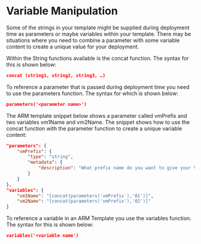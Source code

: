 # Variable Manipulation

Some of the strings in your template might be supplied during deployment time as parameters or maybe variables within your template. There may be situations where you need to combine a parameter with some variable content to create a unique value for your deployment.

Within the String functions available is the concat function. The syntax for this is shown below:

```JSON
concat (string1, string2, string3, …)
```

To reference a parameter that is passed during deployment time you need to use the parameters function. The syntax for which is shown below:

```JSON
parameters('<parameter name>')
```

The ARM template snippet below shows a parameter called vmPrefix and two variables vm1Name and vm2Name. The snippet shows how to use the concat function with the parameter function to create a unique variable content:

```JSON
"parameters": {
    "vmPrefix": {
        "type": "string",
        "metadata": {
            "description": "What prefix name do you want to give your VMs?"
        }
    }
},
"variables": {
    "vm1Name": "[concat(parameters('vmPrefix'),'01')]",
    "vm2Name": "[concat(parameters('vmPrefix'),'02')]"
}
```

To reference a variable in an ARM Template you use the variables function. The syntax for this is shown below:

```JSON
variables('<variable name')
```
